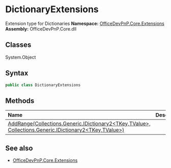 # DictionaryExtensions
Extension type for Dictionaries
**Namespace:** [OfficeDevPnP.Core.Extensions](OfficeDevPnP.Core.Extensions.md)  
**Assembly:** OfficeDevPnP.Core.dll  
## Classes
System.Object  
## Syntax
```C#
public class DictionaryExtensions
```
## Methods
|**Name**|**Description**|
|:-----|:-----|
| [AddRange(Collections.Generic.IDictionary2<TKey,TValue>, Collections.Generic.IDictionary2<TKey,TValue>)](DictionaryExtensionsAddRangeCollections.Generic.IDictionary2<TKey,TValue>Collections.Generic.IDictionary2<TKey,TValue>.md) | 
## See also
- [OfficeDevPnP.Core.Extensions](OfficeDevPnP.Core.Extensions.md)
